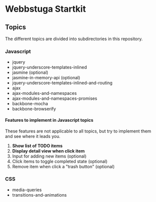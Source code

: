 # Webbstuga Startkit

## Topics

The different topics are divided into subdirectories in this repository.

### Javascript

*   jquery
*   jquery-underscore-templates-inlined
*   jasmine (optional)
*   jasmine-in-memory-api (optional)
*   jquery-underscore-templates-inlined-and-routing
*   ajax
*   ajax-modules-and-namespaces
*   ajax-modules-and-namespaces-promises
*   backbone-mocha
*   backbone-browserify

#### Features to implement in Javascript topics

These features are not applicable to all topics, but try to implement them
and see where it leads you.

1.  **Show list of TODO items**
2.  **Display detail view when click item**
3.  Input for adding new items (optional)
4.  Click items to toggle completed state (optional)
5.  Remove item when click a "trash button" (optional)

### CSS

*   media-queries
*   transitions-and-animations

